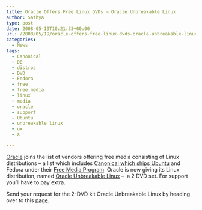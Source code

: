 ```yaml
---
title: Oracle Offers Free Linux DVDs – Oracle Unbreakable Linux
author: Sathya
type: post
date: 2008-05-19T10:21:33+00:00
url: /2008/05/19/oracle-offers-free-linux-dvds-oracle-unbreakable-linux/
categories:
  - News
tags:
  - Canonical
  - DE
  - distros
  - DVD
  - Fedora
  - free
  - free media
  - linux
  - media
  - oracle
  - support
  - Ubuntu
  - unbreakable linux
  - ux
  - X

---
```

[Oracle][1] joins the list of vendors offering free media consisting of Linux distributions &#8211; a list which includes <a href="https://shipit.ubuntu.com/" target="_blank">Canonical which ships Ubuntu</a> and Fedora under their <a href="http://sathyasays.com/2008/05/14/fedora-free-media-program/" target="_blank">Free Media Program</a>. Oracle is now giving its Linux distribution, named <a href="http://www.oracle.com/technologies/linux/index.html" target="_blank">Oracle Unbreakable Linux</a> &#8211;  a 2 DVD set. For support you&#8217;ll have to pay extra.

Send your request for the 2-DVD kit Oracle Unbreakable Linux by heading over to this <a href="http://www.oracle.com/go/?&Src=5634329&Act=44" target="_blank">page</a>.

 [1]: http://www.oracle.com/